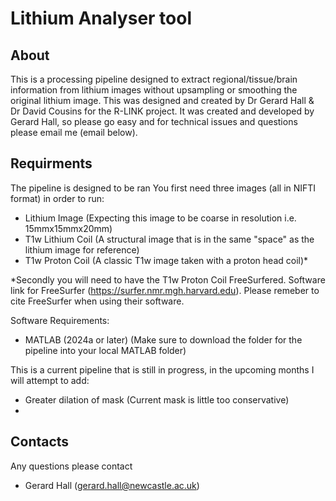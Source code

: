 # Lithium Analyser tool

## About
This is a processing pipeline designed to extract regional/tissue/brain information from lithium images without upsampling or smoothing the original lithium image. 
This was designed and created by Dr Gerard Hall & Dr David Cousins for the R-LINK project. It was created and developed by Gerard Hall, so please go easy and for technical issues and questions please email me (email below). 

## Requirments
The pipeline is designed to be ran 
You first need three images (all in NIFTI format) in order to run: 
  - Lithium Image (Expecting this image to be coarse in resolution i.e. 15mmx15mmx20mm)
  - T1w Lithium Coil (A structural image that is in the same "space" as the lithium image for reference) 
  - T1w Proton Coil (A classic T1w image taken with a proton head coil)* 

*Secondly you will need to have the T1w Proton Coil FreeSurfered. Software link for FreeSurfer (https://surfer.nmr.mgh.harvard.edu). 
Please remeber to cite FreeSurfer when using their software. 

Software Requirements: 
- MATLAB (2024a or later) (Make sure to download the folder for the pipeline into your local MATLAB folder)

This is a current pipeline that is still in progress, in the upcoming months I will attempt to add:
  - Greater dilation of mask (Current mask is little too conservative)
  - 


## Contacts
Any questions please contact 
 - Gerard Hall (gerard.hall@newcastle.ac.uk) 
